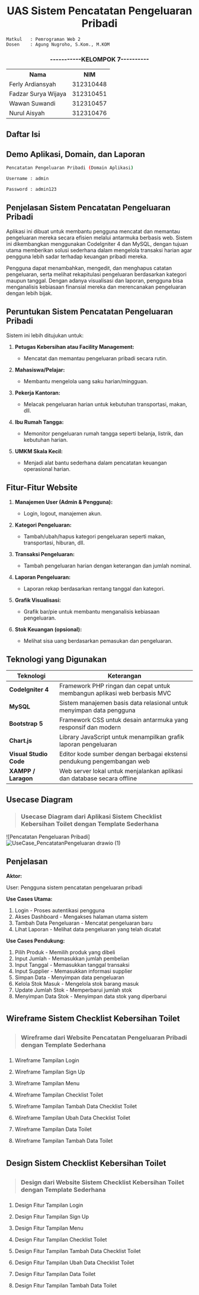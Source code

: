 
<h1 align="center" font-weight="bold"> UAS Sistem Pencatatan Pengeluaran Pribadi</h1>

```
Matkul   : Pemrograman Web 2
Dosen    : Agung Nugroho, S.Kom., M.KOM
```

<h3 align="center">-----------KELOMPOK 7----------</h3>
<table align="center">
   <tr>
      <th>Nama</th>
      <th>NIM</th>
   </tr>
   <tr>
      <td>Ferly Ardiansyah</td>
      <td>312310448</td>
   </tr>
      <tr>
      <td>Fadzar Surya Wijaya</td>
      <td>312310451</td>
   </tr>
      <tr>
      <td>Wawan Suwandi</td>
      <td>312310457</td>
    </tr>
          <tr>
      <td>Nurul Aisyah</td>
      <td>312310476</td>
   </tr>
</table>

  ## **Daftar Isi**


 
<h2>Demo Aplikasi, Domain, dan Laporan</h2>

```bash
Pencatatan Pengeluaran Pribadi (Domain Aplikasi)

Username : admin

Password : admin123
```
 <h2>Penjelasan  Sistem Pencatatan Pengeluaran Pribadi</h2>
 
Aplikasi ini dibuat untuk membantu pengguna mencatat dan memantau pengeluaran mereka secara efisien melalui antarmuka berbasis web. Sistem ini dikembangkan menggunakan CodeIgniter 4 dan MySQL, dengan tujuan utama memberikan solusi sederhana dalam mengelola transaksi harian agar pengguna lebih sadar terhadap keuangan pribadi mereka.

Pengguna dapat menambahkan, mengedit, dan menghapus catatan pengeluaran, serta melihat rekapitulasi pengeluaran berdasarkan kategori maupun tanggal. Dengan adanya visualisasi dan laporan, pengguna bisa menganalisis kebiasaan finansial mereka dan merencanakan pengeluaran dengan lebih bijak.

## **Peruntukan Sistem Pencatatan Pengeluaran Pribadi**

Sistem ini lebih ditujukan untuk:

1. **Petugas Kebersihan atau Facility Management:**

   - Mencatat dan memantau pengeluaran pribadi secara rutin.

2. **Mahasiswa/Pelajar:**

   - Membantu mengelola uang saku harian/mingguan.

3. **Pekerja Kantoran:**

   - Melacak pengeluaran harian untuk kebutuhan transportasi, makan, dll.

4. **Ibu Rumah Tangga:**

   - Memonitor pengeluaran rumah tangga seperti belanja, listrik, dan kebutuhan harian.

5. **UMKM Skala Kecil:**
   - Menjadi alat bantu sederhana dalam pencatatan keuangan operasional harian.

## **Fitur-Fitur Website**

1. **Manajemen User (Admin & Pengguna):**

   -  Login, logout, manajemen akun.

2. **Kategori Pengeluaran:**

   - Tambah/ubah/hapus kategori pengeluaran seperti makan, transportasi, hiburan, dll.

3. **Transaksi Pengeluaran:**

   - Tambah pengeluaran harian dengan keterangan dan jumlah nominal.
4. **Laporan Pengeluaran:**

   - Laporan rekap berdasarkan rentang tanggal dan kategori.

5. **Grafik Visualisasi:**

   - Grafik bar/pie untuk membantu menganalisis kebiasaan pengeluaran.

6. **Stok Keuangan (opsional):**
   - Melihat sisa uang berdasarkan pemasukan dan pengeluaran.


## Teknologi yang Digunakan

| Teknologi         | Keterangan                                                                 |
|-------------------|-----------------------------------------------------------------------------|
| **CodeIgniter 4** | Framework PHP ringan dan cepat untuk membangun aplikasi web berbasis MVC   |
| **MySQL**         | Sistem manajemen basis data relasional untuk menyimpan data pengguna       |
| **Bootstrap 5**   | Framework CSS untuk desain antarmuka yang responsif dan modern             |
| **Chart.js**      | Library JavaScript untuk menampilkan grafik laporan pengeluaran            |
| **Visual Studio Code** | Editor kode sumber dengan berbagai ekstensi pendukung pengembangan web |
| **XAMPP / Laragon** | Web server lokal untuk menjalankan aplikasi dan database secara offline  |


<h2>Usecase Diagram</h2>

> <h3>Usecase Diagram dari Aplikasi Sistem Checklist Kebersihan Toilet dengan Template Sederhana</h3>

![Pencatatan Pengeluaran Pribadi]![UseCase_PencatatanPengeluaran drawio (1)](https://github.com/user-attachments/assets/9d514813-0873-4b0c-b5d4-bedffde80ae0)


<h2>Penjelasan</h2>

**Aktor:**

User: Pengguna sistem pencatatan pengeluaran pribadi

**Use Cases Utama:**

1. Login - Proses autentikasi pengguna
2. Akses Dashboard - Mengakses halaman utama sistem
3. Tambah Data Pengeluaran - Mencatat pengeluaran baru
4. Lihat Laporan - Melihat data pengeluaran yang telah dicatat

**Use Cases Pendukung:**

1. Pilih Produk - Memilih produk yang dibeli
2. Input Jumlah - Memasukkan jumlah pembelian
3. Input Tanggal - Memasukkan tanggal transaksi
4. Input Supplier - Memasukkan informasi supplier
5. Simpan Data - Menyimpan data pengeluaran
6. Kelola Stok Masuk - Mengelola stok barang masuk
7. Update Jumlah Stok - Memperbarui jumlah stok
8. Menyimpan Data Stok - Menyimpan data stok yang diperbarui


# <h2>Wireframe Sistem Checklist Kebersihan Toilet<h2>

> <h3>Wireframe dari Website Pencatatan Pengeluaran Pribadi dengan Template Sederhana<h3>

1. Wireframe Tampilan Login



2. Wireframe Tampilan Sign Up



3. Wireframe Tampilan Menu



4. Wireframe Tampilan Checklist Toilet



5. Wireframe Tampilan Tambah Data Checklist Toilet
   


6. Wireframe Tampilan Ubah Data Checklist Toilet
   

7. Wireframe Tampilan Data Toilet



8. Wireframe Tampilan Tambah Data Toilet
   


# <h2>Design Sistem Checklist Kebersihan Toilet<h2>

> <h3>Design dari Website Sistem Checklist Kebersihan Toilet dengan Template Sederhana<h3>

1. Design Fitur Tampilan Login



2. Design Fitur Tampilan Sign Up



3. Design Fitur Tampilan Menu
   


4. Design Fitur Tampilan Checklist Toilet
   


5. Design Fitur Tampilan Tambah Data Checklist Toilet
   


6. Design Fitur Tampilan Ubah Data Checklist Toilet



7. Design Fitur Tampilan Data Toilet
   


8. Design Fitur Tampilan Tambah Data Toilet

